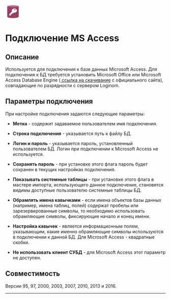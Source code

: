 ![](/media/app/icons/vendors/accessodbcunidacdbconnection.svg)
# Подключение MS Access

## Описание

Используется для подключения к базе данных Microsoft Access. Для подключения к БД требуется установить Microsoft Office или Microsoft Access Database Engine ([ ссылка на скачивание](https://www.microsoft.com/en-us/download/details.aspx?id=13255) с официального сайта), совпадающие по разрядности с сервером Loginom.

## Параметры подключения

При настройке подключения задаются следующие параметры:


*  **Метка** - содержит задаваемое пользователем имя подключения.

*  **Строка подключения** - указывается путь к файлу БД.

*  **Логин и пароль** - указывается пароль, установленный пользователем БД. Логин при подключении к Microsoft Access не используется.

*  **Сохранять пароль** - при установке этого флага пароль будет сохранен в текущих настройках подключения.

*  **Показывать системные таблицы** - при установке этого флага в мастере импорта, использующего данное подключение, становятся видимы доступные пользователю системные таблицы БД.

*  **Обрамлять имена кавычками** - если имена объектов базы данных (например, имена таблиц, полей) содержат пробелы или зарезервированные символы, то необходимо использовать обрамляющие символы, фиксирующие начало и конец имени.

*  **Настройка кавычек** - является информационным полем, указывающим, какие именно обрамляющие символы используются в подключении  к данной БД. Для Microsoft Access - квадратные скобки.

*  **Не использовать клиент СУБД** -  для Microsoft Access этот параметр не доступен.

## Совместимость

Версии 95, 97, 2000, 2003, 2007, 2010, 2013 и 2016.

-----




